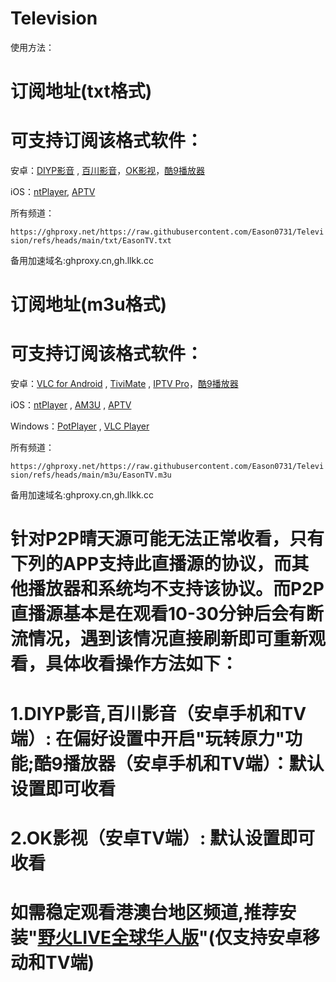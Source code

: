 # Television
使用方法：


# 订阅地址(txt格式)
# 可支持订阅该格式软件：
安卓：<a href="https://www.123pan.com/s/PMXuVv-fU74H.html" base target="_blank" title="可安装在基于安卓系统的智能电视TV端">DIYP影音</a> , <a href="https://www.123pan.com/s/PMXuVv-9U74H.html" base target="_blank" title="可安装在基于安卓系统的智能电视TV端">百川影音</a>，<a href="https://down.fongmi.eu.org/#download" base target="_blank" title="该APP有手机版和TV版">OK影视</a>，<a href="https://www.123pan.com/s/PMXuVv-nce4H.html" base target="_blank" title="可安装在基于安卓系统的智能电视TV端">酷9播放器</a>

iOS：<a href="https://apps.apple.com/cn/app/ntplayer/id1613758141?platform=iphone" target="_blank">ntPlayer</a>, <a href="https://apps.apple.com/cn/app/aptv/id1630403500?platform=iphone" target="_blank" title="该APP只能订阅一组订阅链接,订阅多个链接需要付费解锁高级版,其他APP不存在该问题">APTV</a>

所有频道：
<p dir="auto"><code>https://ghproxy.net/https://raw.githubusercontent.com/Eason0731/Television/refs/heads/main/txt/EasonTV.txt</code></p>
备用加速域名:ghproxy.cn,gh.llkk.cc

# 订阅地址(m3u格式)
# 可支持订阅该格式软件：
安卓：<a href="https://www.videolan.org/vlc/download-android.html" target="_blank">VLC for Android</a> , <a href="https://www.123pan.com/s/PMXuVv-fG74H.html" target="_blank" title="可安装在基于安卓系统的智能电视TV端">TiviMate</a>
 , <a href="https://www.123pan.com/s/PMXuVv-VX74H.html" target="_blank">IPTV Pro</a>，<a href="https://www.123pan.com/s/PMXuVv-nce4H.html" base target="_blank" title="可安装在基于安卓系统的智能电视TV端">酷9播放器</a>

iOS：<a href="https://apps.apple.com/cn/app/ntplayer/id1613758141?platform=iphone" target="_blank">ntPlayer</a> , <a href="https://apps.apple.com/cn/app/am3u/id6443454388?platform=iphone" target="_blank">AM3U</a> , <a href="https://apps.apple.com/cn/app/aptv/id1630403500?platform=iphone" target="_blank" title="该APP只能订阅一组订阅链接,订阅多个链接需要付费解锁高级版,其他APP不存在该问题">APTV</a>


Windows：<a href="https://potplayer.daum.net/" target="_blank">PotPlayer</a> , <a href="https://www.videolan.org/vlc/index.zh_CN.html" target="_blank">VLC Player</a>

所有频道：
<p dir="auto"><code>https://ghproxy.net/https://raw.githubusercontent.com/Eason0731/Television/refs/heads/main/m3u/EasonTV.m3u</code></p>
备用加速域名:ghproxy.cn,gh.llkk.cc

# 针对P2P晴天源可能无法正常收看，只有下列的APP支持此直播源的协议，而其他播放器和系统均不支持该协议。而P2P直播源基本是在观看10-30分钟后会有断流情况，遇到该情况直接刷新即可重新观看，具体收看操作方法如下：
# 1.DIYP影音,百川影音（安卓手机和TV端）: 在偏好设置中开启"玩转原力"功能;酷9播放器（安卓手机和TV端）：默认设置即可收看
# 2.OK影视（安卓TV端）: 默认设置即可收看

# 如需稳定观看港澳台地区频道,推荐安装"<a href="https://www.123pan.com/s/PMXuVv-uWe4H.html" target="_blank">野火LIVE全球华人版</a>"(仅支持安卓移动和TV端)
